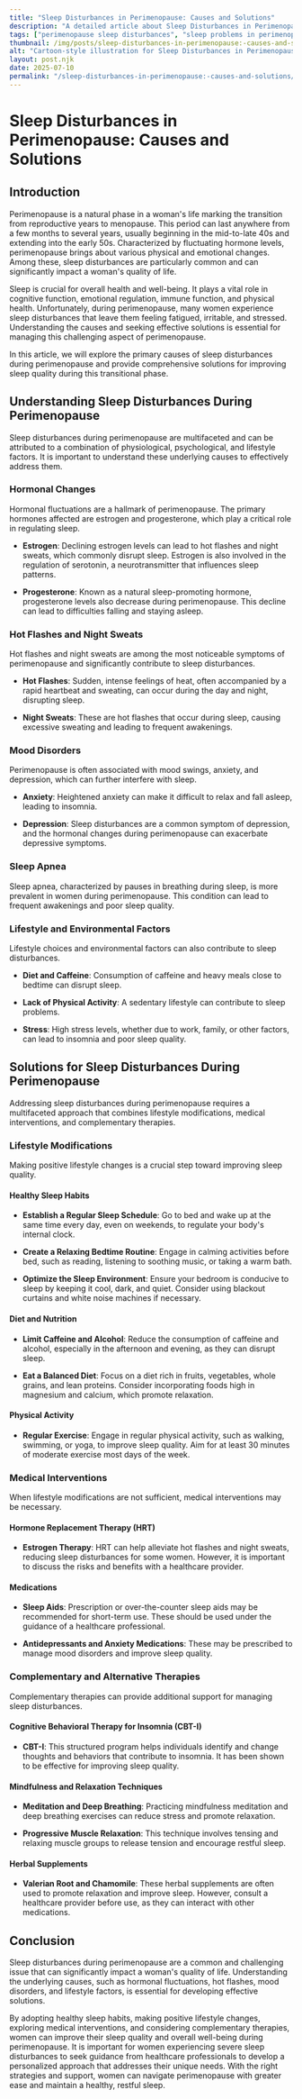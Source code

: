 ```yaml
---
title: "Sleep Disturbances in Perimenopause: Causes and Solutions"
description: "A detailed article about Sleep Disturbances in Perimenopause: Causes and Solutions."
tags: ["perimenopause sleep disturbances", "sleep problems in perimenopause", "causes of sleep issues in perimenopause", "solutions for perimenopausal sleep disturbances", "improving sleep during perimenopause"]
thumbnail: /img/posts/sleep-disturbances-in-perimenopause:-causes-and-solutions.png
alt: "Cartoon-style illustration for Sleep Disturbances in Perimenopause: Causes and Solutions"
layout: post.njk
date: 2025-07-10
permalink: "/sleep-disturbances-in-perimenopause:-causes-and-solutions/"
---
```


# Sleep Disturbances in Perimenopause: Causes and Solutions

## Introduction

Perimenopause is a natural phase in a woman's life marking the transition from reproductive years to menopause. This period can last anywhere from a few months to several years, usually beginning in the mid-to-late 40s and extending into the early 50s. Characterized by fluctuating hormone levels, perimenopause brings about various physical and emotional changes. Among these, sleep disturbances are particularly common and can significantly impact a woman's quality of life.

Sleep is crucial for overall health and well-being. It plays a vital role in cognitive function, emotional regulation, immune function, and physical health. Unfortunately, during perimenopause, many women experience sleep disturbances that leave them feeling fatigued, irritable, and stressed. Understanding the causes and seeking effective solutions is essential for managing this challenging aspect of perimenopause.

In this article, we will explore the primary causes of sleep disturbances during perimenopause and provide comprehensive solutions for improving sleep quality during this transitional phase.

## Understanding Sleep Disturbances During Perimenopause

Sleep disturbances during perimenopause are multifaceted and can be attributed to a combination of physiological, psychological, and lifestyle factors. It is important to understand these underlying causes to effectively address them.

### Hormonal Changes

Hormonal fluctuations are a hallmark of perimenopause. The primary hormones affected are estrogen and progesterone, which play a critical role in regulating sleep.

- **Estrogen**: Declining estrogen levels can lead to hot flashes and night sweats, which commonly disrupt sleep. Estrogen is also involved in the regulation of serotonin, a neurotransmitter that influences sleep patterns.

- **Progesterone**: Known as a natural sleep-promoting hormone, progesterone levels also decrease during perimenopause. This decline can lead to difficulties falling and staying asleep.

### Hot Flashes and Night Sweats

Hot flashes and night sweats are among the most noticeable symptoms of perimenopause and significantly contribute to sleep disturbances.

- **Hot Flashes**: Sudden, intense feelings of heat, often accompanied by a rapid heartbeat and sweating, can occur during the day and night, disrupting sleep.

- **Night Sweats**: These are hot flashes that occur during sleep, causing excessive sweating and leading to frequent awakenings.

### Mood Disorders

Perimenopause is often associated with mood swings, anxiety, and depression, which can further interfere with sleep.

- **Anxiety**: Heightened anxiety can make it difficult to relax and fall asleep, leading to insomnia.

- **Depression**: Sleep disturbances are a common symptom of depression, and the hormonal changes during perimenopause can exacerbate depressive symptoms.

### Sleep Apnea

Sleep apnea, characterized by pauses in breathing during sleep, is more prevalent in women during perimenopause. This condition can lead to frequent awakenings and poor sleep quality.

### Lifestyle and Environmental Factors

Lifestyle choices and environmental factors can also contribute to sleep disturbances.

- **Diet and Caffeine**: Consumption of caffeine and heavy meals close to bedtime can disrupt sleep.

- **Lack of Physical Activity**: A sedentary lifestyle can contribute to sleep problems.

- **Stress**: High stress levels, whether due to work, family, or other factors, can lead to insomnia and poor sleep quality.

## Solutions for Sleep Disturbances During Perimenopause

Addressing sleep disturbances during perimenopause requires a multifaceted approach that combines lifestyle modifications, medical interventions, and complementary therapies.

### Lifestyle Modifications

Making positive lifestyle changes is a crucial step toward improving sleep quality.

#### Healthy Sleep Habits

- **Establish a Regular Sleep Schedule**: Go to bed and wake up at the same time every day, even on weekends, to regulate your body's internal clock.

- **Create a Relaxing Bedtime Routine**: Engage in calming activities before bed, such as reading, listening to soothing music, or taking a warm bath.

- **Optimize the Sleep Environment**: Ensure your bedroom is conducive to sleep by keeping it cool, dark, and quiet. Consider using blackout curtains and white noise machines if necessary.

#### Diet and Nutrition

- **Limit Caffeine and Alcohol**: Reduce the consumption of caffeine and alcohol, especially in the afternoon and evening, as they can disrupt sleep.

- **Eat a Balanced Diet**: Focus on a diet rich in fruits, vegetables, whole grains, and lean proteins. Consider incorporating foods high in magnesium and calcium, which promote relaxation.

#### Physical Activity

- **Regular Exercise**: Engage in regular physical activity, such as walking, swimming, or yoga, to improve sleep quality. Aim for at least 30 minutes of moderate exercise most days of the week.

### Medical Interventions

When lifestyle modifications are not sufficient, medical interventions may be necessary.

#### Hormone Replacement Therapy (HRT)

- **Estrogen Therapy**: HRT can help alleviate hot flashes and night sweats, reducing sleep disturbances for some women. However, it is important to discuss the risks and benefits with a healthcare provider.

#### Medications

- **Sleep Aids**: Prescription or over-the-counter sleep aids may be recommended for short-term use. These should be used under the guidance of a healthcare professional.

- **Antidepressants and Anxiety Medications**: These may be prescribed to manage mood disorders and improve sleep quality.

### Complementary and Alternative Therapies

Complementary therapies can provide additional support for managing sleep disturbances.

#### Cognitive Behavioral Therapy for Insomnia (CBT-I)

- **CBT-I**: This structured program helps individuals identify and change thoughts and behaviors that contribute to insomnia. It has been shown to be effective for improving sleep quality.

#### Mindfulness and Relaxation Techniques

- **Meditation and Deep Breathing**: Practicing mindfulness meditation and deep breathing exercises can reduce stress and promote relaxation.

- **Progressive Muscle Relaxation**: This technique involves tensing and relaxing muscle groups to release tension and encourage restful sleep.

#### Herbal Supplements

- **Valerian Root and Chamomile**: These herbal supplements are often used to promote relaxation and improve sleep. However, consult a healthcare provider before use, as they can interact with other medications.

## Conclusion

Sleep disturbances during perimenopause are a common and challenging issue that can significantly impact a woman's quality of life. Understanding the underlying causes, such as hormonal fluctuations, hot flashes, mood disorders, and lifestyle factors, is essential for developing effective solutions.

By adopting healthy sleep habits, making positive lifestyle changes, exploring medical interventions, and considering complementary therapies, women can improve their sleep quality and overall well-being during perimenopause. It is important for women experiencing severe sleep disturbances to seek guidance from healthcare professionals to develop a personalized approach that addresses their unique needs. With the right strategies and support, women can navigate perimenopause with greater ease and maintain a healthy, restful sleep.
